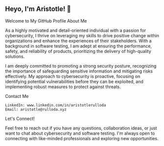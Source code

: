 ## Heyo, I'm Aristotle! 👋

Welcome to My GitHub Profile
About Me

As a highly motivated and detail-oriented individual with a passion for cybersecurity, I thrive on leveraging my skills to drive positive change within organizations and enhance the experiences of their stakeholders. With a background in software testing, I am adept at ensuring the performance, safety, and reliability of products, prioritizing the delivery of high-quality solutions.

I am deeply committed to promoting a strong security posture, recognizing the importance of safeguarding sensitive information and mitigating risks effectively. My approach to cybersecurity is proactive, focusing on identifying potential vulnerabilities before they can be exploited, and implementing robust measures to protect against threats.

Contact Me

    LinkedIn: www.linkedin.com/in/aristotlerulloda
    Email: aristotle@rulloda.xyz

Let's Connect!

Feel free to reach out if you have any questions, collaboration ideas, or just want to chat about cybersecurity and software testing. I'm always open to connecting with like-minded professionals and exploring new opportunities.

<!--
**zekasolest/zekasolest** is a ✨ _special_ ✨ repository because its `README.md` (this file) appears on your GitHub profile.

Here are some ideas to get you started:

- 🔭 I’m currently working on ...
- 🌱 I’m currently learning ...
- 👯 I’m looking to collaborate on ...
- 🤔 I’m looking for help with ...
- 💬 Ask me about ...
- 📫 How to reach me: ...
- 😄 Pronouns: ...
- ⚡ Fun fact: ...
-->
